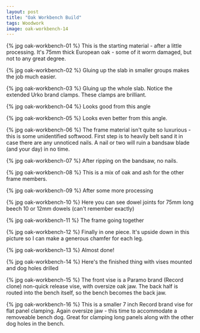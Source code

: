 ```yaml
---
layout: post
title: "Oak Workbench Build"
tags: Woodwork
image: oak-workbench-14
---
```


{% jpg oak-workbench-01 %} This is the starting material - after a little processing. It's 75mm thick European oak - some of it worm damaged, but not to any great degree.

{% jpg oak-workbench-02 %} Gluing up the slab in smaller groups makes the job much easier.

{% jpg oak-workbench-03 %} Gluing up the whole slab. Notice the extended Urko brand clamps. These clamps are brilliant.

{% jpg oak-workbench-04 %} Looks good from this angle

{% jpg oak-workbench-05 %} Looks even better from this angle.

{% jpg oak-workbench-06 %} The frame material isn't quite so luxurious - this is some unidentified softwood. First step is to heavily belt sand it in case there are any unnoticed nails. A nail or two will ruin a bandsaw blade (and your day) in no time.

{% jpg oak-workbench-07 %} After ripping on the bandsaw, no nails.

{% jpg oak-workbench-08 %} This is a mix of oak and ash for the other frame members.

{% jpg oak-workbench-09 %} After some more processing

{% jpg oak-workbench-10 %} Here you can see dowel joints for 75mm long beech 10 or 12mm dowels (can't remember exactly)

{% jpg oak-workbench-11 %} The frame going together

{% jpg oak-workbench-12 %} Finally in one piece. It's upside down in this picture so I can make a generous chamfer for each leg.

{% jpg oak-workbench-13 %} Almost done!

{% jpg oak-workbench-14 %} Here's the finished thing with vises mounted and dog holes drilled

{% jpg oak-workbench-15 %} The front vise is a Paramo brand (Record clone) non-quick release vise, with oversize oak jaw. The back half is routed into the bench itself, so the bench becomes the back jaw.

{% jpg oak-workbench-16 %} This is a smaller 7 inch Record brand vise for flat panel clamping. Again oversize jaw - this time to accommodate a removeable bench dog. Great for clamping long panels along with the other dog holes in the bench.


